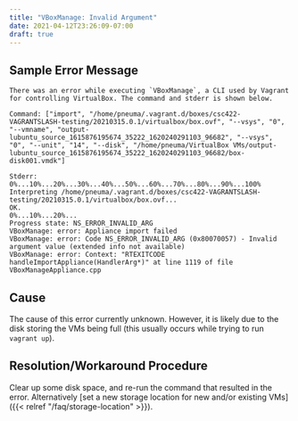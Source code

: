 ```yaml
---
title: "VBoxManage: Invalid Argument"
date: 2021-04-12T23:26:09-07:00
draft: true
---
```


## Sample Error Message

```
There was an error while executing `VBoxManage`, a CLI used by Vagrant
for controlling VirtualBox. The command and stderr is shown below.

Command: ["import", "/home/pneuma/.vagrant.d/boxes/csc422-VAGRANTSLASH-testing/20210315.0.1/virtualbox/box.ovf", "--vsys", "0", "--vmname", "output-lubuntu_source_1615876195674_35222_1620240291103_96682", "--vsys", "0", "--unit", "14", "--disk", "/home/pneuma/VirtualBox VMs/output-lubuntu_source_1615876195674_35222_1620240291103_96682/box-disk001.vmdk"]

Stderr: 0%...10%...20%...30%...40%...50%...60%...70%...80%...90%...100%
Interpreting /home/pneuma/.vagrant.d/boxes/csc422-VAGRANTSLASH-testing/20210315.0.1/virtualbox/box.ovf...
OK.
0%...10%...20%...
Progress state: NS_ERROR_INVALID_ARG
VBoxManage: error: Appliance import failed
VBoxManage: error: Code NS_ERROR_INVALID_ARG (0x80070057) - Invalid argument value (extended info not available)
VBoxManage: error: Context: "RTEXITCODE handleImportAppliance(HandlerArg*)" at line 1119 of file VBoxManageAppliance.cpp
```

## Cause

The cause of this error currently unknown.
However, it is likely due to the disk storing the VMs being full (this usually occurs while trying to run `vagrant up`).

## Resolution/Workaround Procedure

Clear up some disk space, and re-run the command that resulted in the error.
Alternatively [set a new storage location for new and/or existing VMs]({{< relref "/faq/storage-location" >}}).
